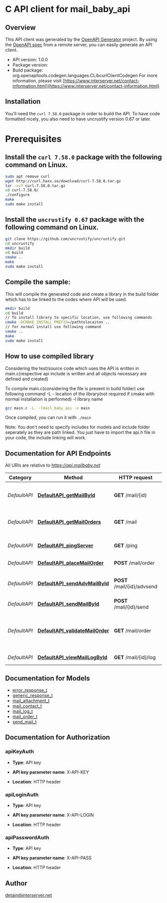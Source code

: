 # C API client for mail_baby_api

## Overview
This API client was generated by the [OpenAPI Generator](https://openapi-generator.tech) project. By using the [OpenAPI spec](https://openapis.org) from a remote server, you can easily generate an API client.

- API version: 1.0.0
- Package version: 
- Build package: org.openapitools.codegen.languages.CLibcurlClientCodegen
For more information, please visit [https://www.interserver.net/contact-information.html](https://www.interserver.net/contact-information.html)

## Installation
You'll need the `curl 7.58.0` package in order to build the API. To have code formatted nicely, you also need to have uncrustify version 0.67 or later.

# Prerequisites

## Install the `curl 7.58.0` package with the following command on Linux.
```bash
sudo apt remove curl
wget http://curl.haxx.se/download/curl-7.58.0.tar.gz
tar -xvf curl-7.58.0.tar.gz
cd curl-7.58.0/
./configure
make
sudo make install
```
## Install the `uncrustify 0.67` package with the following command on Linux.
```bash
git clone https://github.com/uncrustify/uncrustify.git
cd uncrustify
mkdir build
cd build
cmake ..
make
sudo make install
```

## Compile the sample:
This will compile the generated code and create a library in the build folder which has to be linked to the codes where API will be used.
```bash
mkdir build
cd build
// To install library to specific location, use following commands
cmake -DCMAKE_INSTALL_PREFIX=/pathtolocaiton ..
// for normal install use following command
cmake ..
make
sudo make install
```
## How to use compiled library
Considering the test/source code which uses the API is written in main.c(respective api include is written and all objects necessary are defined and created)

To compile main.c(considering the file is present in build folder) use following command
-L - locaiton of the library(not required if cmake with normal installation is performed)
-l library name
```bash
gcc main.c -L. -lmail_baby_api -o main
```
Once compiled, you can run it with ``` ./main ```

Note: You don't need to specify includes for models and include folder seperately as they are path linked. You just have to import the api.h file in your code, the include linking will work.

## Documentation for API Endpoints

All URIs are relative to *https://api.mailbaby.net*

Category | Method | HTTP request | Description
------------ | ------------- | ------------- | -------------
*DefaultAPI* | [**DefaultAPI_getMailById**](docs/DefaultAPI.md#DefaultAPI_getMailById) | **GET** /mail/{id} | Gets mail order information by id
*DefaultAPI* | [**DefaultAPI_getMailOrders**](docs/DefaultAPI.md#DefaultAPI_getMailOrders) | **GET** /mail | displays a list of mail service orders
*DefaultAPI* | [**DefaultAPI_pingServer**](docs/DefaultAPI.md#DefaultAPI_pingServer) | **GET** /ping | Checks if the server is running
*DefaultAPI* | [**DefaultAPI_placeMailOrder**](docs/DefaultAPI.md#DefaultAPI_placeMailOrder) | **POST** /mail/order | places a mail order
*DefaultAPI* | [**DefaultAPI_sendAdvMailById**](docs/DefaultAPI.md#DefaultAPI_sendAdvMailById) | **POST** /mail/{id}/advsend | Sends an Email with Advanced Options
*DefaultAPI* | [**DefaultAPI_sendMailById**](docs/DefaultAPI.md#DefaultAPI_sendMailById) | **POST** /mail/{id}/send | Sends an Email
*DefaultAPI* | [**DefaultAPI_validateMailOrder**](docs/DefaultAPI.md#DefaultAPI_validateMailOrder) | **GET** /mail/order | validatess order details before placing an order
*DefaultAPI* | [**DefaultAPI_viewMailLogById**](docs/DefaultAPI.md#DefaultAPI_viewMailLogById) | **GET** /mail/{id}/log | displays the mail log


## Documentation for Models

 - [error_response_t](docs/error_response.md)
 - [generic_response_t](docs/generic_response.md)
 - [mail_attachment_t](docs/mail_attachment.md)
 - [mail_contact_t](docs/mail_contact.md)
 - [mail_log_t](docs/mail_log.md)
 - [mail_order_t](docs/mail_order.md)
 - [send_mail_t](docs/send_mail.md)


## Documentation for Authorization


### apiKeyAuth

- **Type**: API key

- **API key parameter name**: X-API-KEY
- **Location**: HTTP header


### apiLoginAuth

- **Type**: API key

- **API key parameter name**: X-API-LOGIN
- **Location**: HTTP header


### apiPasswordAuth

- **Type**: API key

- **API key parameter name**: X-API-PASS
- **Location**: HTTP header


## Author

detain@interserver.net

